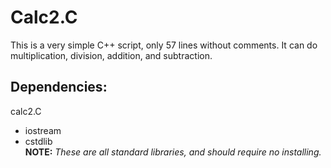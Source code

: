 # Calc2.C

This is a very simple C++ script, only 57 lines without comments. It can do multiplication, division, addition, and subtraction.

## Dependencies:
calc2.C
- iostream
- cstdlib  
**NOTE:** *These are all standard libraries, and should require no installing.*
